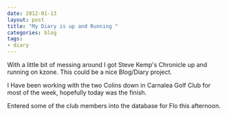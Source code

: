 ```yaml
---
date: 2012-01-13
layout: post
title: "My Diary is up and Running "
categories: blog
tags:
- diary
---
```


With a little bit of messing around I got Steve Kemp's Chronicle up and
running on kzone. This could be a nice Blog/Diary project.

I Have been working with the two Colins down in Carnalea Golf Club for most
of the week, hopefully today was the finish.

Entered some of the club members into the database for Flo this
afternoon.
